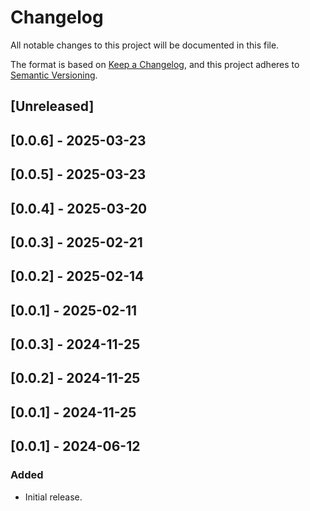 # Changelog

All notable changes to this project will be documented in this file.

The format is based on [Keep a Changelog](https://keepachangelog.com/en/1.0.0/),
and this project adheres to [Semantic Versioning](https://semver.org/spec/v2.0.0.html).

## [Unreleased]

## [0.0.6] - 2025-03-23

## [0.0.5] - 2025-03-23

## [0.0.4] - 2025-03-20

## [0.0.3] - 2025-02-21

## [0.0.2] - 2025-02-14

## [0.0.1] - 2025-02-11

## [0.0.3] - 2024-11-25

## [0.0.2] - 2024-11-25

## [0.0.1] - 2024-11-25

## [0.0.1] - 2024-06-12

### Added
- Initial release.
